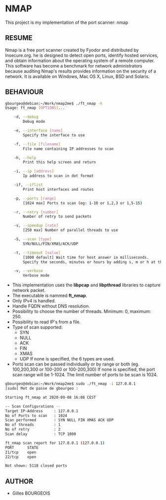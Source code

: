 # NMAP
This project is my implementation of the port scanner: nmap

## RESUME
Nmap is a free port scanner created by Fyodor and distributed by Insecure.org. he
is designed to detect open ports, identify hosted services, and obtain
information about the operating system of a remote computer. This software has become
a benchmark for network administrators because auditing Nmap's results provides
information on the security of a network. It is available on Windows, Mac OS X,
Linux, BSD and Solaris.

## BEHAVIOUR
```sh
gbourgeo@debian:~/Work/nmap2me$ ./ft_nmap -h
Usage: ft_nmap [OPTIONS]...

	-d, --debug
		Debug mode

	-e, --interface [name]
		Specify the interface to use

	-f, --file [filename]
		File name containing IP addresses to scan

	-h, --help
		Print this help screen and return

	-i, --ip [address]
		Ip address to scan in dot format

	-if, --iflist
		Print host interfaces and routes

	-p, --ports [range]
		[1024 max] Ports to scan (eg: 1-10 or 1,2,3 or 1,5-15)

	-r, --retry [number]
		Number of retry to send packets

	-s, --speedup [rate]
		[250 max] Number of parallel threads to use

	-S, --scan [type]
		SYN/NULL/FIN/XMAS/ACK/UDP

	-t, --timeout [value]
		[1000 default] Wait time for host answer in milliseconds.
		Specify the seconds, minutes or hours by adding s, m or h at the end (eg. 10s, 1m, 1h)

	-v, --verbose
		Verbose mode
```

+ This implementation uses the **libpcap** and **libpthread** libraries to capture network packet.
+ The executable is nammed __ft_nmap__.
+ Only IPv4 is handled.
+ Handle FQDN without DNS resolution.
+ Possibility to choose the number of threads. Minimum: 0, maximum: 250.
+ Possibility to read IP's from a file.
+ Type of scan supported:
  - SYN
  - NULL
  - ACK
  - FIN
  - XMAS
  - UDP
  If none is specified, the 6 types are used.
+ Ports scan can be passed individually or by range or both (eg. 100,200,300 or 100-200 or 100-200,300)
  If none is specified, the port scan range will be 1-1024.
  The limit number of ports to be scan is 1024.
  
```sh
gbourgeo@debian:~/Work/nmap2me$ sudo ./ft_nmap -i 127.0.0.1
[sudo] Mot de passe de gbourgeo : 

Starting ft_nmap at 2020-09-08 16:08 CEST

-- Scan Configurations --
Target IP-Address     : 127.0.0.1
No of Ports to scan   : 1024
Scan performed        : SYN NULL FIN XMAS ACK UDP 
No of threads         : 1
No of retry           : 2
Scan delay            : TCP 1000

ft_nmap scan report for 127.0.0.1 (127.0.0.1)
PORT      STATE    
21/tcp    open    
22/tcp    open    

Not shown: 5118 closed ports
```

## AUTHOR
+ Gilles BOURGEOIS

